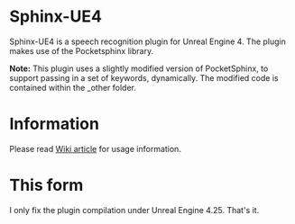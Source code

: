 # Sphinx-UE4
Sphinx-UE4 is a speech recognition plugin for Unreal Engine 4. 
The plugin makes use of the Pocketsphinx library.

<b>Note:</b> 
This plugin uses a slightly modified version of PocketSphinx, to support passing in a set of keywords, dynamically.
The modified code is contained within the _other folder.

# Information
Please read [Wiki article](https://www.ue4community.wiki/legacy/speech-recognition-plugin-yg8mvl5w) for usage information.

# This form
I only fix the plugin compilation under Unreal Engine 4.25. That's it.
